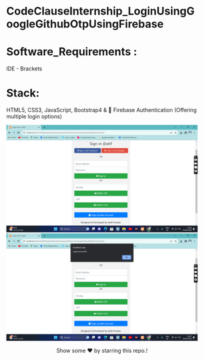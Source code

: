 # CodeClauseInternship_LoginUsingGoogleGithubOtpUsingFirebase

# Software_Requirements : 
IDE - Brackets

# Stack:
HTML5, CSS3, JavaScript, Bootstrap4 & 🔑 Firebase Authentication (Offering multiple login options)

<img src= "login form.png"/>
<img src= "Login-form.png"/>


<div align="center"><p>Show some ❤️ by starring this repo.!<p></div>
